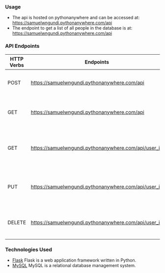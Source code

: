 ### Usage
* The api is hosted on pythonanywhere and can be accessed at: https://samuelwngundi.pythonanywhere.com/api
* The endpoint to get a list of all people in the database is at: https://samuelwngundi.pythonanywhere.com/api
### API Endpoints
| HTTP Verbs | Endpoints | Action |
| --- | --- | --- |
| POST | https://samuelwngundi.pythonanywhere.com/api | To create a new person |
| GET | https://samuelwngundi.pythonanywhere.com/api | To retrieve all data from the database |
| GET | https://samuelwngundi.pythonanywhere.com/api/user_id | To retrieve details of a person by their user ID |
| PUT | https://samuelwngundi.pythonanywhere.com/api/user_id | To edit the details of a person by their user ID |
| DELETE | https://samuelwngundi.pythonanywhere.com/api/user_id | To delete details of a person by their user ID |
### Technologies Used
* [Flask](https://flask.palletsprojects.com/en/2.3.x/) Flask is a web application framework written in Python. 
* [MySQL](https://www.mysql.com) MySQL is a relational database management system.